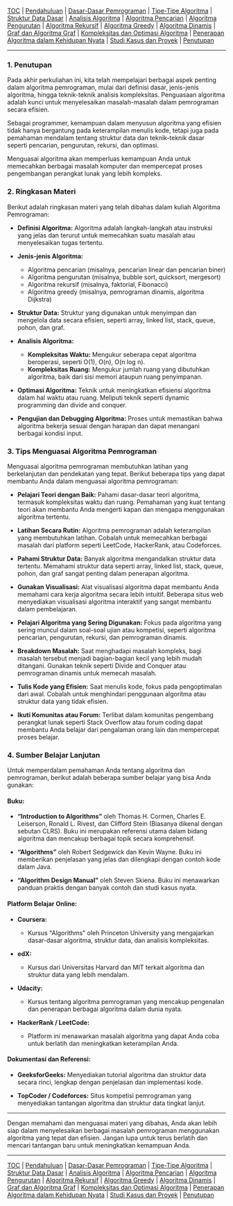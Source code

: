 [TOC](README.md) | [Pendahuluan](Pendahuluan.md) | [Dasar-Dasar Pemrograman](DasarPemrograman.md) | [Tipe-Tipe Algoritma](TipeAlgoritma.md) | [Struktur Data Dasar](StrukturDataDasar.md) | [Analisis Algoritma](AnalisisAlgoritma.md) | [Algoritma Pencarian](AlgoritmaPencarian.md) | [Algoritma Pengurutan](AlgoritmaPengurutan.md) | [Algoritma Rekursif](AlgoritmaRekursif.md) | [Algoritma Greedy](AlgoritmaGreedy.md) | [Algoritma Dinamis](AlgoritmaDinamis.md) | [Graf dan Algoritma Graf](AlgoritmaGraf.md) | [Kompleksitas dan Optimasi Algoritma](KompleksitasdanOptimasiAlgoritma.md) | [Penerapan Algoritma dalam Kehidupan Nyata](PenerapanAlgoritma.md) | [Studi Kasus dan Proyek](StudiKasus.md) | [Penutupan](Penutupan.md)

---

### **1. Penutupan**
Pada akhir perkuliahan ini, kita telah mempelajari berbagai aspek penting dalam algoritma pemrograman, mulai dari definisi dasar, jenis-jenis algoritma, hingga teknik-teknik analisis kompleksitas. Penguasaan algoritma adalah kunci untuk menyelesaikan masalah-masalah dalam pemrograman secara efisien.

Sebagai programmer, kemampuan dalam menyusun algoritma yang efisien tidak hanya bergantung pada keterampilan menulis kode, tetapi juga pada pemahaman mendalam tentang struktur data dan teknik-teknik dasar seperti pencarian, pengurutan, rekursi, dan optimasi.

Menguasai algoritma akan memperluas kemampuan Anda untuk memecahkan berbagai masalah komputer dan mempercepat proses pengembangan perangkat lunak yang lebih kompleks.

### **2. Ringkasan Materi**
Berikut adalah ringkasan materi yang telah dibahas dalam kuliah Algoritma Pemrograman:

- **Definisi Algoritma:** Algoritma adalah langkah-langkah atau instruksi yang jelas dan terurut untuk memecahkan suatu masalah atau menyelesaikan tugas tertentu.
  
- **Jenis-jenis Algoritma:** 
  - Algoritma pencarian (misalnya, pencarian linear dan pencarian biner)
  - Algoritma pengurutan (misalnya, bubble sort, quicksort, mergesort)
  - Algoritma rekursif (misalnya, faktorial, Fibonacci)
  - Algoritma greedy (misalnya, pemrograman dinamis, algoritma Dijkstra)

- **Struktur Data:** Struktur yang digunakan untuk menyimpan dan mengelola data secara efisien, seperti array, linked list, stack, queue, pohon, dan graf.
  
- **Analisis Algoritma:**
  - **Kompleksitas Waktu:** Mengukur seberapa cepat algoritma beroperasi, seperti O(1), O(n), O(n log n).
  - **Kompleksitas Ruang:** Mengukur jumlah ruang yang dibutuhkan algoritma, baik dari sisi memori ataupun ruang penyimpanan.

- **Optimasi Algoritma:** Teknik untuk meningkatkan efisiensi algoritma dalam hal waktu atau ruang. Meliputi teknik seperti dynamic programming dan divide and conquer.

- **Pengujian dan Debugging Algoritma:** Proses untuk memastikan bahwa algoritma bekerja sesuai dengan harapan dan dapat menangani berbagai kondisi input.

### **3. Tips Menguasai Algoritma Pemrograman**
Menguasai algoritma pemrograman membutuhkan latihan yang berkelanjutan dan pendekatan yang tepat. Berikut beberapa tips yang dapat membantu Anda dalam menguasai algoritma pemrograman:

- **Pelajari Teori dengan Baik:** Pahami dasar-dasar teori algoritma, termasuk kompleksitas waktu dan ruang. Pemahaman yang kuat tentang teori akan membantu Anda mengerti kapan dan mengapa menggunakan algoritma tertentu.

- **Latihan Secara Rutin:** Algoritma pemrograman adalah keterampilan yang membutuhkan latihan. Cobalah untuk memecahkan berbagai masalah dari platform seperti LeetCode, HackerRank, atau Codeforces.

- **Pahami Struktur Data:** Banyak algoritma mengandalkan struktur data tertentu. Memahami struktur data seperti array, linked list, stack, queue, pohon, dan graf sangat penting dalam penerapan algoritma.

- **Gunakan Visualisasi:** Alat visualisasi algoritma dapat membantu Anda memahami cara kerja algoritma secara lebih intuitif. Beberapa situs web menyediakan visualisasi algoritma interaktif yang sangat membantu dalam pembelajaran.

- **Pelajari Algoritma yang Sering Digunakan:** Fokus pada algoritma yang sering muncul dalam soal-soal ujian atau kompetisi, seperti algoritma pencarian, pengurutan, rekursi, dan pemrograman dinamis.

- **Breakdown Masalah:** Saat menghadapi masalah kompleks, bagi masalah tersebut menjadi bagian-bagian kecil yang lebih mudah ditangani. Gunakan teknik seperti Divide and Conquer atau pemrograman dinamis untuk memecah masalah.

- **Tulis Kode yang Efisien:** Saat menulis kode, fokus pada pengoptimalan dari awal. Cobalah untuk menghindari penggunaan algoritma atau struktur data yang tidak efisien.

- **Ikuti Komunitas atau Forum:** Terlibat dalam komunitas pengembang perangkat lunak seperti Stack Overflow atau forum coding dapat membantu Anda belajar dari pengalaman orang lain dan mempercepat proses belajar.

### **4. Sumber Belajar Lanjutan**
Untuk memperdalam pemahaman Anda tentang algoritma dan pemrograman, berikut adalah beberapa sumber belajar yang bisa Anda gunakan:

#### **Buku:**
- **“Introduction to Algorithms”** oleh Thomas H. Cormen, Charles E. Leiserson, Ronald L. Rivest, dan Clifford Stein (Biasanya dikenal dengan sebutan CLRS). Buku ini merupakan referensi utama dalam bidang algoritma dan mencakup berbagai topik secara komprehensif.
  
- **“Algorithms”** oleh Robert Sedgewick dan Kevin Wayne. Buku ini memberikan penjelasan yang jelas dan dilengkapi dengan contoh kode dalam Java.

- **“Algorithm Design Manual”** oleh Steven Skiena. Buku ini menawarkan panduan praktis dengan banyak contoh dan studi kasus nyata.

#### **Platform Belajar Online:**
- **Coursera:**
  - Kursus "Algorithms" oleh Princeton University yang mengajarkan dasar-dasar algoritma, struktur data, dan analisis kompleksitas.
  
- **edX:**
  - Kursus dari Universitas Harvard dan MIT terkait algoritma dan struktur data yang lebih mendalam.

- **Udacity:**
  - Kursus tentang algoritma pemrograman yang mencakup pengenalan dan penerapan berbagai algoritma dalam dunia nyata.

- **HackerRank / LeetCode:**
  - Platform ini menawarkan masalah algoritma yang dapat Anda coba untuk berlatih dan meningkatkan keterampilan Anda.

#### **Dokumentasi dan Referensi:**
- **GeeksforGeeks:** Menyediakan tutorial algoritma dan struktur data secara rinci, lengkap dengan penjelasan dan implementasi kode.
  
- **TopCoder / Codeforces:** Situs kompetisi pemrograman yang menyediakan tantangan algoritma dan struktur data tingkat lanjut.

---

Dengan memahami dan menguasai materi yang dibahas, Anda akan lebih siap dalam menyelesaikan berbagai masalah pemrograman menggunakan algoritma yang tepat dan efisien. Jangan lupa untuk terus berlatih dan mencari tantangan baru untuk meningkatkan kemampuan Anda.



---
[TOC](README.md) | [Pendahuluan](Pendahuluan.md) | [Dasar-Dasar Pemrograman](DasarPemrograman.md) | [Tipe-Tipe Algoritma](TipeAlgoritma.md) | [Struktur Data Dasar](StrukturDataDasar.md) | [Analisis Algoritma](AnalisisAlgoritma.md) | [Algoritma Pencarian](AlgoritmaPencarian.md) | [Algoritma Pengurutan](AlgoritmaPengurutan.md) | [Algoritma Rekursif](AlgoritmaRekursif.md) | [Algoritma Greedy](AlgoritmaGreedy.md) | [Algoritma Dinamis](AlgoritmaDinamis.md) | [Graf dan Algoritma Graf](AlgoritmaGraf.md) | [Kompleksitas dan Optimasi Algoritma](KompleksitasdanOptimasiAlgoritma.md) | [Penerapan Algoritma dalam Kehidupan Nyata](PenerapanAlgoritma.md) | [Studi Kasus dan Proyek](StudiKasus.md) | [Penutupan](Penutupan.md)

